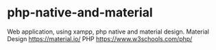 # php-native-and-material
Web application, using xampp, php native and material design.
Material Design https://material.io/
PHP https://www.w3schools.com/php/
